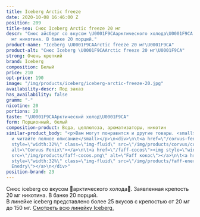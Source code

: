 ```yaml
---
title: Iceberg Arctic freeze
date: 2020-10-08 16:46:00 Z
position: 209
title-seo: Снюс Iceberg Arctic freeze 20 мг
descr: "Снюс айсберг со вкусом \U0001F9CAарктического холода\U0001F9CA. Крепость 20
  мг никотина. В банке 20 порций."
product-name: "Iceberg \U0001F9CAArctic freeze 20 мг\U0001F9CA"
product-alt: "Снюс Iceberg \U0001F9CAArctic freeze 20 мг\U0001F9CA"
strong: Очень крепкий
brand: Iceberg
composition: Белый
price: 210
opt-price: 190
image: "/img/products/iceberg/iceberg-arctic-freeze-20.jpg"
availability-descr: Под заказ
has_availability: false
gramm: "-"
nicotine: 20
portions: 20
taste: "\U0001F9CAАрктический холод\U0001F9CA"
form: Порционный, белый
composition-product: Вода, целлюлоза, ароматизаторы, никотин
similar-product_body: "<p>Вам могут понравится и другие товары. <small>Жмите на картинки
  и читайте полное описание</small></p>\n<div>\n\t<a href=\"/corvus-fenix-barberry\"><img
  style=\"width:32%\" class=\"img-fluid\" src=\"/img/products/corvus/corvus-fenix.png\"
  alt=\"Corvus Fenix\"></a>\n\t<a href=\"/faff-cocos\"><img style=\"width:32%\" class=\"img-fluid\"
  src=\"/img/products/faff-cocos.png\" alt=\"Faff кокос\"></a>\n\t<a href=\"/faff-snus-energy\"><img
  style=\"width:32%\" class=\"img-fluid\" src=\"/img/products/faff-energy.png\" alt=\"Faff
  Enedry\"></a>\n</div>"
position-brand: 23
---
```


Снюс iceberg со вкусом 🧊арктического холода🧊. Заявленная крепость 20 мг никотина. В банке 20 порций.<br> 
В линейке iceberg представлено более 25 вкусов с крепостью от 20 мг до 150 мг. <a href="/iceberg">Смотреть всю линейку Iceberg.</a>